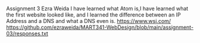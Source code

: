 Assignment 3
Ezra Weida
I have learned what Atom is,I have learned what the first website looked like, and I learned the difference between an IP Address and a DNS and what a DNS even is.
https://www.wsj.com/
https://github.com/ezraweida/MART341-WebDesign/blob/main/assignment-03/responses.txt
